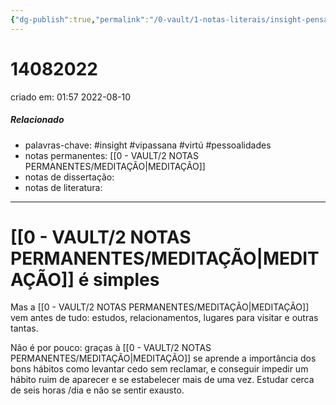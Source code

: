 ```yaml
---
{"dg-publish":true,"permalink":"/0-vault/1-notas-literais/insight-pensamento-e-meditacao/14082022/","tags":["insight","vipassana","virtú","pessoalidades"],"dgHomeLink":true,"dgShowLocalGraph":true,"dgShowFileTree":true,"dgEnableSearch":true}
---
```


# 14082022
criado em: 01:57 2022-08-10

##### Relacionado
- palavras-chave: #insight #vipassana #virtú #pessoalidades 
- notas permanentes: [[0 - VAULT/2 NOTAS PERMANENTES/MEDITAÇÃO\|MEDITAÇÃO]]
- notas de dissertação:
- notas de literatura: 

---

# [[0 - VAULT/2 NOTAS PERMANENTES/MEDITAÇÃO\|MEDITAÇÃO]] é simples
Mas a [[0 - VAULT/2 NOTAS PERMANENTES/MEDITAÇÃO\|MEDITAÇÃO]] vem antes de tudo: estudos, relacionamentos, lugares para visitar e outras tantas. 

Não é por pouco: graças à [[0 - VAULT/2 NOTAS PERMANENTES/MEDITAÇÃO\|MEDITAÇÃO]] se aprende a importância dos bons hábitos como levantar cedo sem reclamar, e conseguir impedir um hábito ruim de aparecer e se estabelecer mais de uma vez. Estudar cerca de seis horas /dia e não se sentir exausto.

